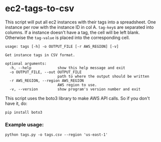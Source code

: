 # ec2-tags-to-csv

This script will put all ec2 instances with their tags into a spreadsheet. One instance per row with the instance ID in col A. `tag-key`s are separated into columns. If a instance doesn't have a tag, the cell will be left blank. Otherwise the `tag-value` is placed into the corresponding cell.

```text
usage: tags [-h] -o OUTPUT_FILE [-r AWS_REGION] [-v]

Get instance tags in CSV format.

optional arguments:
  -h, --help            show this help message and exit
  -o OUTPUT_FILE, --out OUTPUT_FILE
                        path to where the output should be written
  -r AWS_REGION, --region AWS_REGION
                        AWS region to use.
  -v, --version         show program's version number and exit
```

This script uses the boto3 library to make AWS API calls. So if you don't have it, do:

```text
pip install boto3
```

### Example usage:
```text
python tags.py -o tags.csv --region 'us-east-1'
```